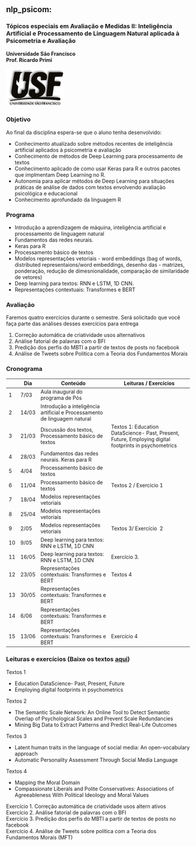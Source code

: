 ## nlp_psicom:

### Tópicos especiais em Avaliação e Medidas II: Inteligência Artificial e Processamento de Linguagem Natural aplicada à Psicometria e Avaliação

**Universidade São Francisco**  
**Prof. Ricardo Primi**

<img src="img/usf.jpg" width="160"/>

### Objetivo

Ao final da disciplina espera-se que o aluno tenha desenvolvido:

-   Conhecimento atualizado sobre métodos recentes de inteligência artificial aplicados à psicometria e avaliação  
-   Conhecimento de métodos de Deep Learning para processamento de textos  
-   Conhecimento aplicado de como usar Keras para R e outros pacotes que implmentam Deep Learning no R.  
-   Autonomia para aplicar métodos de Deep Learning para situações práticas de análise de dados com textos envolvendo avaliação psicológica e educacional  
-   Conhecimento aprofundado da linguagem R

### Programa

-   Introdução a aprendizagem de máquina, inteligência artificial e processamento de linguagem natural
-   Fundamentos das redes neurais.
-   Keras para R
-   Processamento básico de textos
-   Modelos representações vetoriais - word embeddings (bag of words, distributed representaions/word embeddings, desenho das - matrizes, ponderação, redução de dimesnionalidade, comparação de similaridade de vetores)
-   Deep learning para textos: RNN e LSTM, 1D CNN.
-   Representações contextuais: Transformes e BERT

### Avaliação

Faremos quatro exercícios durante o semestre. Será solicitado que você faça parte das análises desses exercícios para entrega

1.  Correção automática de criatividade usos alternativos
2.  Análise fatorial de palavras com o BFI
3.  Predição dos perfis do MBTI a partir de textos de posts no facebook
4.  Análise de Tweets sobre Política com a Teoria dos Fundamentos Morais

### Cronograma

|     | **Dia** | **Conteúdo**                                                              | **Leituras / Exercícios**                                                                             |
|-----------|-----------|--------------------|------------------------------|
| 1   | 7/03    | Aula inaugural do programa de Pós                                         |                                                                                                       |
| 2   | 14/03   | Introdução a inteligência artificial e Processamento de linguagem natural |                                                                                                       |
| 3   | 21/03   | Discussão dos textos, Processamento básico de textos                      | Textos 1: Education DataScience- Past, Present, Future, Employing digital footprints in psychometrics |
| 4   | 28/03   | Fundamentos das redes neurais. Keras para R                               |                                                                                                       |
| 5   | 4/04    | Processamento básico de textos                                            |                                                                                                       |
| 6   | 11/04   | Processamento básico de textos                                            | Textos 2 / Exercício 1                                                                                |
| 7   | 18/04   | Modelos representações vetoriais                                          |                                                                                                       |
| 8   | 25/04   | Modelos representações vetoriais                                          |                                                                                                       |
| 9   | 2/05    | Modelos representações vetoriais                                          | Textos 3/ Exercício  2                                                                                |
| 10  | 9/05    | Deep learning para textos: RNN e LSTM, 1D CNN                             |                                                                                                       |
| 11  | 16/05   | Deep learning para textos: RNN e LSTM, 1D CNN                             | Exercício 3.                                                                                          |
| 12  | 23/05   | Representações contextuais: Transformes e BERT                            | Textos 4                                                                                              |
| 13  | 30/05   | Representações contextuais: Transformes e BERT                            |                                                                                                       |
| 14  | 6/06    | Representações contextuais: Transformes e BERT                            |                                                                                                       |
| 15  | 13/06   | Representações contextuais: Transformes e BERT                            | Exercício 4                                                                                           |

### Leituras e exercícios (Baixe os textos [aqui](http://www.labape.com.br/rprimi/ds/textos_nlp.zip))

Textos 1

-   Education DataScience- Past, Present, Future  
-   Employing digital footprints in psychometrics

Textos 2

-   The Semantic Scale Network: An Online Tool to Detect Semantic Overlap of Psychological Scales and Prevent Scale Redundancies  
-   Mining Big Data to Extract Patterns and Predict Real-Life Outcomes

Textos 3

-   Latent human traits in the language of social media: An open-vocabulary approach  
-   Automatic Personality Assessment Through Social Media Language

Textos 4

-   Mapping the Moral Domain  
-   Compassionate Liberals and Polite Conservatives: Associations of Agreeableness With Political Ideology and Moral Values

Exercício 1. Correção automática de criatividade usos altern ativos  
Exercício 2. Análise fatorial de palavras com o BFI  
Exercício 3. Predição dos perfis do MBTI a partir de textos de posts no facebook  
Exercício 4. Análise de Tweets sobre política com a Teoria dos Fundamentos Morais (MFT)
